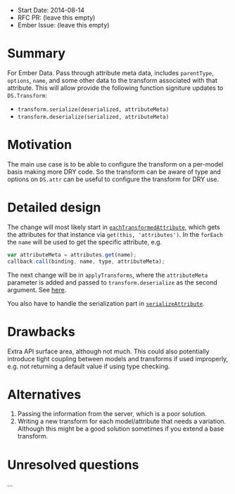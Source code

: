 - Start Date: 2014-08-14
- RFC PR: (leave this empty)
- Ember Issue: (leave this empty)

# Summary

For Ember Data. Pass through attribute meta data, includes `parentType`, `options`, `name`, and some other data
to the transform associated with that attribute. This will allow provide the following function signiture updates to `DS.Transform`: 

* `transform.serialize(deserialized, attributeMeta)`
* `transform.deserialize(serialized, attributeMeta)`

# Motivation

The main use case is to be able to configure the transform
on a per-model basis making more DRY code. So the transform can be aware of type and options on `DS.attr` can
be useful to configure the transform for DRY use.

# Detailed design

The change will most likely start in [`eachTransformedAttribute`](https://github.com/emberjs/data/blob/34f9fc2fcbda0f26a05f4d224cb8e5c6990172ea/packages/ember-data/lib/system/model/attributes.js#L193), which gets the attributes for that instance via `get(this, 'attributes')`. In the `forEach` the `name` will be used to get the specific attribute, e.g.

```js
var attributeMeta = attributes.get(name);
callback.call(binding, name, type, attributeMeta);
```

The next change will be in `applyTransforms`, where the `attributeMeta` parameter is added and passed to `transform.deserialize` as the second argument. See [here](https://github.com/emberjs/data/blob/master/packages/ember-data/lib/serializers/json_serializer.js#L117).

You also have to handle the serialization part in [`serializeAttribute`](https://github.com/emberjs/data/blob/master/packages/ember-data/lib/serializers/json_serializer.js#L528).

# Drawbacks

Extra API surface area, although not much. This could also potentially introduce tight coupling between models and transforms if used improperly, e.g. not returning a default value if using type checking.

# Alternatives

1. Passing the information from the server, which is a poor solution.
2. Writing a new transform for each model/attribute that needs a variation. Although this might be a good solution sometimes if you extend a base transform.

# Unresolved questions

...
